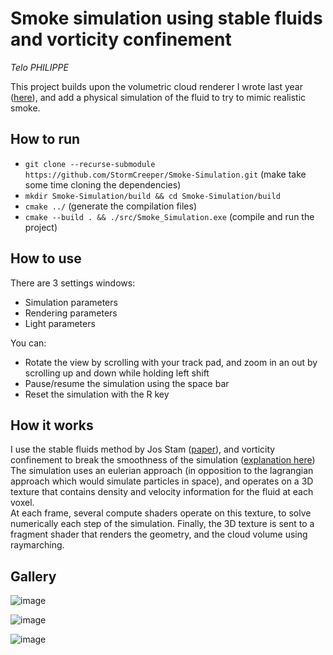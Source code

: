 # Smoke simulation using stable fluids and vorticity confinement
_Telo PHILIPPE_

This project builds upon the volumetric cloud renderer I wrote last year ([here](https://github.com/StormCreeper/Volumetric-Cloud-Rendering)), and add a physical simulation of the fluid to try to mimic realistic smoke.

## How to run
- `git clone --recurse-submodule https://github.com/StormCreeper/Smoke-Simulation.git` (make take some time cloning the dependencies)  
- `mkdir Smoke-Simulation/build && cd Smoke-Simulation/build`  
- `cmake ../` (generate the compilation files)  
- `cmake --build . && ./src/Smoke_Simulation.exe` (compile and run the project)

## How to use
There are 3 settings windows:
- Simulation parameters
- Rendering parameters
- Light parameters

You can:
- Rotate the view by scrolling with your track pad, and zoom in an out by scrolling up and down while holding left shift  
- Pause/resume the simulation using the space bar   
- Reset the simulation with the R key  

## How it works
I use the stable fluids method by Jos Stam ([paper](https://www.dgp.toronto.edu/public_user/stam/reality/Research/pdf/ns.pdf)), and vorticity confinement to break the smoothness of the simulation ([explanation here](https://softologyblog.wordpress.com/2019/03/13/vorticity-confinement-for-eulerian-fluid-simulations/))  
The simulation uses an eulerian approach (in opposition to the lagrangian approach which would simulate particles in space), and operates on a 3D texture that contains density and velocity information for the fluid at each voxel.  
At each frame, several compute shaders operate on this texture, to solve numerically each step of the simulation. Finally, the 3D texture is sent to a fragment shader that renders the geometry, and the cloud volume using raymarching.

## Gallery
![image](https://github.com/user-attachments/assets/9754b750-d1f7-4d6f-b737-fe422711c890)

![image](https://github.com/user-attachments/assets/7a547c99-622e-44ad-a853-497e3858fefb)

![image](https://github.com/user-attachments/assets/791f5018-7858-4888-ac65-b207915c6038)
